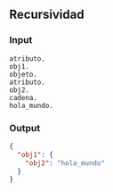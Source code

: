 ## Recursividad

### Input

```shell
atributo.
obj1.
objeto.
atributo.
obj2.
cadena.
hola_mundo.
```

### Output

```json
{
  "obj1": {
    "obj2": "hola_mundo"
  }
}
```
